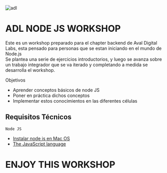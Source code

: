 ![adl](https://media.licdn.com/dms/image/C4E0BAQHnd_S5PXdZBg/company-logo_200_200/0?e=2159024400&v=beta&t=zkPWR1HfStzzRupj1FcAPf6WdsPTXqMiS-CTw8hVh40)

# ADL NODE JS WORKSHOP


Este es un workshop preparado para el chapter backend de Aval Digital Labs, esta pensado para personas que se estan iniciando en el mundo de Node.js    
Se plantea una serie de ejercicios introductorios, y luego se avanza sobre un trabajo integrador que se va iterado y completando a medida se desarrolla el workshop.  

Objetivos

- Aprender conceptos básicos de node JS
- Poner en práctica dichos conceptos
- Implementar estos conocimientos en las diferentes células


## Requisitos Técnicos
```Node JS```
- [Instalar node js en Mac OS ](https://changelog.com/posts/install-node-js-with-homebrew-on-os-x)  
- [The JavaScript language](http://javascript.info/)

# ENJOY THIS WORKSHOP

